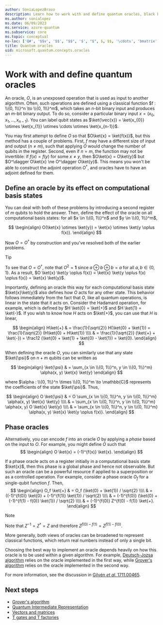 ```yaml
---
author: SoniaLopezBravo
description: Learn how to work with and define quantum oracles, black box operations that are used as input to another algorithm.
ms.author: sonialopez
ms.date: 06/09/2023
ms.service: azure-quantum
ms.subservice: core
ms.topic: conceptual
no-loc: ['Q#', '$$v', '$$', "$$", '$', "$", $, $$, '\cdots', 'bmatrix', '\ddots', '\equiv', '\sum', '\begin', '\end', '\sqrt', '\otimes', '{', '}', '\text', '\phi', '\kappa', '\psi', '\alpha', '\beta', '\gamma', '\delta', '\omega', '\bra', '\ket', '\boldone', '\mathbf{1}', '\\\\', '\\', '=', '\frac', '\text', '\mapsto', '\dagger', '\to', '\begin{cases}', '\end{cases}', '\operatorname', '\braket', '\id', '\expect', '\defeq', '\variance', '\dd', '&', '\begin{align}', '\end{align}', '\Lambda', '\lambda', '\Omega', '\mathrm', '\left', '\right', '\qquad', '\times', '\big', '\langle', '\rangle', '\bigg', '\Big', '|', '\mathbb', '\vec', '\in', '\texttt', '\ne', '<', '>', '\leq', '\geq', '~~', '~', '\begin{bmatrix}', '\end{bmatrix}', '\_']
title: Quantum oracles
uid: microsoft.quantum.concepts.oracles
---
```


# Work with and define quantum oracles

An oracle, $O$, is an unexposed operation that is used as input to another algorithm.
Often, such operations are defined using a classical function $f : \\{0, 1\\}^n \to \\{0, 1\\}^m$, which takes an $n$-bit binary input and produces an $m$-bit binary output.
To do so, consider a particular binary input $x = (x_{0}, x_{1}, \dots, x_{n-1})$.
You can label qubit states as $\ket{\vec{x}} = \ket{x_{0}} \otimes \ket{x_{1}} \otimes \cdots \otimes \ket{x_{n-1}}$.

You may first attempt to define $O$ so that $O\ket{x} = \ket{f(x)}$, but this method has a couple of problems.
First, $f$ may have a different size of input and output ($n \ne m$), such that applying $O$ would change the number of qubits in the register.
Second, even if $n = m$, the function may not be invertible:
if $f(x) = f(y)$ for some $x \ne y$, then $O\ket{x} = O\ket{y}$ but $O^\dagger O\ket{x} \ne O^\dagger O\ket{y}$.
This means you won't be able to construct the adjoint operation $O^\dagger$, and oracles have to have an adjoint defined for them.

## Define an oracle by its effect on computational basis states

You can deal with both of these problems by introducing a second register of $m$ qubits to hold the answer. 
Then, define the effect of the oracle on all computational basis states: for all $x \in \\{0, 1\\}^n$ and $y \in \\{0, 1\\}^m$,

$$
\begin{align}
    O(\ket{x} \otimes \ket{y}) = \ket{x} \otimes \ket{y \oplus f(x)}.
\end{align}
$$

Now $O = O^\dagger$ by construction and you've resolved both of the earlier problems.

> [!TIP]
> To see that $O = O^{\dagger}$, note that $O^2 = \mathbf{1}$ since $a \oplus b \oplus b = a$ for all $a, b \in \{0, 1\}$.
> As a result, $O \ket{x} \ket{y \oplus f(x)} = \ket{x} \ket{y \oplus f(x) \oplus f(x)} = \ket{x} \ket{y}$.

Importantly, defining an oracle this way for each computational basis state $\ket{x}\ket{y}$ also defines how $O$ acts for any other state.
This behavior follows immediately from the fact that $O$, like all quantum operations, is linear in the state that it acts on.
Consider the Hadamard operation, for example, which is defined by $H \ket{0} = \ket{+}$ and $H \ket{1} = \ket{-}$.
If you wish to know how $H$ acts on $\ket{+}$, you can use that $H$ is linear,

$$
\begin{align}
H\ket{+} & = \frac{1}{\sqrt{2}} H(\ket{0} + \ket{1}) = \frac{1}{\sqrt{2}} (H\ket{0} + H\ket{1}) \\\\
           & = \frac{1}{\sqrt{2}} (\ket{+} + \ket{-}) = \frac12 (\ket{0} + \ket{1} + \ket{0} - \ket{1}) = \ket{0}.
\end{align}
$$

When defining the oracle $O$, you can similarly use that any state $\ket{\psi}$ on $n + m$ qubits can be written as

$$
\begin{align}
\ket{\psi} & = \sum_{x \in \\{0, 1\\}^n, y \in \\{0, 1\\}^m} \alpha(x, y) \ket{x} \ket{y}
\end{align}
$$

where $\alpha : \\{0, 1\\}^n \times \\{0, 1\\}^m \to \mathbb{C}$ represents the coefficients of the state $\ket{\psi}$. Thus,

$$
\begin{align}
O \ket{\psi} & = O \sum_{x \in \\{0, 1\\}^n, y \in \\{0, 1\\}^m} \alpha(x, y) \ket{x} \ket{y} \\\\
             & = \sum_{x \in \\{0, 1\\}^n, y \in \\{0, 1\\}^m} \alpha(x, y) O \ket{x} \ket{y} \\\\
             & = \sum_{x \in \\{0, 1\\}^n, y \in \\{0, 1\\}^m} \alpha(x, y) \ket{x} \ket{y \oplus f(x)}.
\end{align}
$$

## Phase oracles

Alternatively, you can encode $f$ into an oracle $O$ by applying a _phase_ based on the input to $O$.
For example, you might define $O$ such that
$$
\begin{align}
    O \ket{x} = (-1)^{f(x)} \ket{x}.
\end{align}
$$

If a phase oracle acts on a register initially in a computational basis state $\ket{x}$, then this phase is a global phase and hence not observable.
But such an oracle can be a powerful resource if applied to a superposition or as a controlled operation.
For example, consider a phase oracle $O_f$ for a single-qubit function $f$.
Then,
$$
\begin{align}
    O_f \ket{+}
        & = O_f (\ket{0} + \ket{1}) / \sqrt{2} \\\\
        & = ((-1)^{f(0)} \ket{0} + (-1)^{f(1)} \ket{1}) / \sqrt{2} \\\\
        & = (-1)^{f(0)} (\ket{0} + (-1)^{f(1) - f(0)} \ket{1}) / \sqrt{2} \\\\
        & = (-1)^{f(0)} Z^{f(0) - f(1)} \ket{+}.
\end{align}
$$

> [!NOTE]
> Note that $Z^{-1}=Z^{\dagger}=Z$ and therefore $Z^{f(0)-f(1)}=Z^{f(1)-f(0)}.$

More generally, both views of oracles can be broadened to represent classical functions, which return real numbers instead of only a single bit.

Choosing the best way to implement an oracle depends heavily on how this oracle is to be used within a given algorithm.
For example, [Deutsch-Jozsa algorithm](https://en.wikipedia.org/wiki/Deutsch%E2%80%93Jozsa_algorithm) relies on the oracle implemented in the first way, while [Grover's algorithm](https://en.wikipedia.org/wiki/Grover's_algorithm) relies on the oracle implemented in the second way.

For more information, see the discussion in [Gilyén *et al*. 1711.00465](https://arxiv.org/abs/1711.00465).

## Next steps


- [Grover's algorithm](xref:microsoft.quantum.concepts.grovers)
- [Quantum Intermediate Representation](xref:microsoft.quantum.concepts.qir)
- [Vectors and matrices](xref:microsoft.quantum.concepts.vectors)
- [T gates and T factories](xref:microsoft.quantum.concepts.tfactories)
